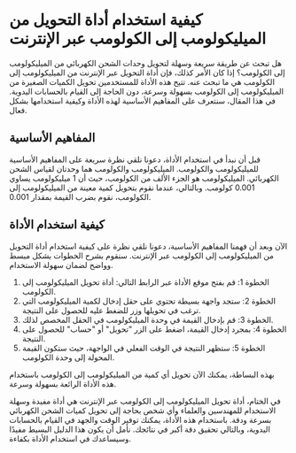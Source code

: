 كيفية استخدام أداة التحويل من الميليكولومب إلى الكولومب عبر الإنترنت
====================================================================

هل تبحث عن طريقة سريعة وسهلة لتحويل وحدات الشحن الكهربائي من الميليكولومب إلى الكولومب؟ إذا كان الأمر كذلك، فإن أداة التحويل عبر الإنترنت من الميليكولومب إلى الكولومب هي ما تبحث عنه. تتيح هذه الأداة للمستخدمين تحويل الكميات الصغيرة من الميليكولومب إلى الكولومب بسهولة وسرعة، دون الحاجة إلى القيام بالحسابات اليدوية. في هذا المقال، سنتعرف على المفاهيم الأساسية لهذه الأداة وكيفية استخدامها بشكل فعال.

المفاهيم الأساسية
-----------------

قبل أن نبدأ في استخدام الأداة، دعونا نلقي نظرة سريعة على المفاهيم الأساسية للميليكولومب والكولومب. الميليكولومب والكولومب هما وحدتان لقياس الشحن الكهربائي. الميليكولومب هو الجزء الألف من الكولومب، حيث أن 1 ميليكولومب يساوي 0.001 كولومب. وبالتالي، عندما نقوم بتحويل كمية معينة من الميليكولومب إلى الكولومب، نقوم بضرب القيمة بمقدار 0.001.

كيفية استخدام الأداة
--------------------

الآن وبعد أن فهمنا المفاهيم الأساسية، دعونا نلقي نظرة على كيفية استخدام أداة التحويل من الميليكولومب إلى الكولومب عبر الإنترنت. سنقوم بشرح الخطوات بشكل مبسط وواضح لضمان سهولة الاستخدام.

1. الخطوة 1: قم بفتح موقع الأداة عبر الرابط التالي: أداة تحويل الميليكولومب إلى الكولومب.
2. الخطوة 2: ستجد واجهة بسيطة تحتوي على حقل إدخال لكمية الميليكولومب التي ترغب في تحويلها وزر للضغط عليه للحصول على النتيجة.
3. الخطوة 3: قم بإدخال القيمة في وحدة الميليكولومب في الحقل المخصص لذلك.
4. الخطوة 4: بمجرد إدخال القيمة، اضغط على الزر "تحويل" أو "حساب" للحصول على النتيجة.
5. الخطوة 5: ستظهر النتيجة في الوقت الفعلي في الواجهة، حيث ستكون القيمة المحولة إلى وحدة الكولومب.

بهذه البساطة، يمكنك الآن تحويل أي كمية من الميليكولومب إلى الكولومب باستخدام هذه الأداة الرائعة بسهولة وسرعة.

في الختام، أداة تحويل الميليكولومب إلى الكولومب عبر الإنترنت هي أداة مفيدة وسهلة الاستخدام للمهندسين والعلماء وأي شخص بحاجة إلى تحويل كميات الشحن الكهربائي بسرعة ودقة. باستخدام هذه الأداة، يمكنك توفير الوقت والجهد في القيام بالحسابات اليدوية، وبالتالي تحقيق دقة أكبر في نتائجك. نأمل أن يكون هذا الدليل البسيط مفيدًا وسيساعدك في استخدام الأداة بكفاءة.